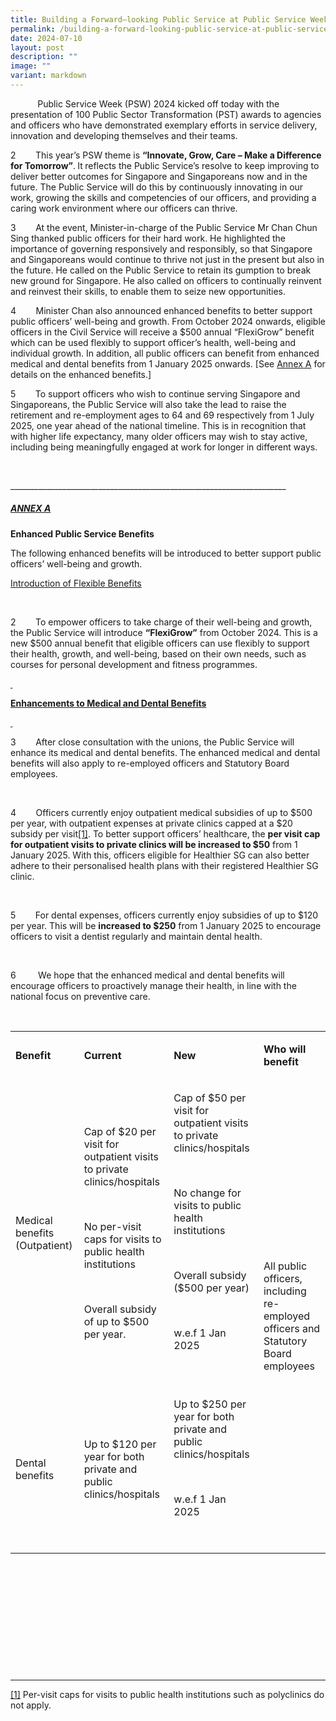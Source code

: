 ```yaml
---
title: Building a Forward–looking Public Service at Public Service Week 2024
permalink: /building-a-forward-looking-public-service-at-public-service-week-2024/
date: 2024-07-10
layout: post
description: ""
image: ""
variant: markdown
---
```

&nbsp;&nbsp;&nbsp;&nbsp;&nbsp;&nbsp;&nbsp;&nbsp;&nbsp;&nbsp;&nbsp;Public Service Week (PSW) 2024 kicked off today with the presentation
of 100 Public Sector Transformation (PST) awards to agencies and officers
who have demonstrated exemplary efforts in service delivery, innovation
and developing themselves and their teams.
<p></p>
<p>2&nbsp;&nbsp;&nbsp;&nbsp;&nbsp;&nbsp;&nbsp; This year’s PSW theme is <strong>“Innovate, Grow, Care – Make a Difference for Tomorrow”</strong>.<strong> </strong>It<strong> </strong>reflects
the Public Service’s resolve to keep improving to deliver better outcomes
for Singapore and Singaporeans now and in the future. The Public Service
will do this by continuously innovating in our work, growing the skills
and competencies of our officers, and providing a caring work environment
where our officers can thrive.</p>
<p>3&nbsp;&nbsp;&nbsp;&nbsp;&nbsp;&nbsp;&nbsp; At the event, Minister-in-charge
of the Public Service Mr Chan Chun Sing thanked public officers for their
hard work. He highlighted the importance of governing responsively and
responsibly, so that Singapore and Singaporeans would continue to thrive
not just in the present but also in the future. He called on the Public
Service to retain its gumption to break new ground for Singapore. He also
called on officers to continually reinvent and reinvest their skills, to
enable them to seize new opportunities.</p>
<p>4&nbsp;&nbsp;&nbsp;&nbsp;&nbsp;&nbsp;&nbsp; Minister Chan also announced
enhanced benefits to better support public officers’ well-being and growth.
From October 2024 onwards, eligible officers in the Civil Service will
receive a $500 annual “FlexiGrow” benefit which can be used flexibly to
support officer’s health, well-being and individual growth. In addition,
all public officers can benefit from enhanced medical and dental benefits
from 1 January 2025 onwards. [See <u>Annex A</u> for details on the enhanced
benefits.]</p>
<p>5&nbsp;&nbsp;&nbsp;&nbsp;&nbsp;&nbsp;&nbsp; To support officers who wish
to continue serving Singapore and Singaporeans, the Public Service will
also take the lead to raise the retirement and re-employment ages to 64
and 69 respectively from 1 July 2025, one year ahead of the national timeline.
This is in recognition that with higher life expectancy, many older officers
may wish to stay active, including being meaningfully engaged at work for
longer in different ways.</p>
<p>&nbsp;</p>
<p>_____________________________________________________________________</p>
<h5><strong><u>ANNEX A</u></strong></h5>
<p></p>
<p><strong>Enhanced Public Service Benefits</strong>
</p>
<p>The following enhanced benefits will be introduced to better support public
officers’ well-being and growth.</p>
<p><u>Introduction of Flexible Benefits</u>
</p>
<p>&nbsp;</p>
<p>2&nbsp;&nbsp;&nbsp;&nbsp;&nbsp;&nbsp;&nbsp; To empower officers to take
charge of their well-being and growth, the Public Service will introduce <strong>“FlexiGrow”</strong> from
October 2024. This is a new $500 annual benefit that eligible officers
can use flexibly to support their health, growth, and well-being, based
on their own needs, such as courses for personal development and fitness
programmes.</p>
<p><strong><u>&nbsp;</u></strong>
</p>
<p><strong><u>Enhancements to Medical and Dental Benefits</u></strong>
</p>
<p><strong><u>&nbsp;</u></strong>
</p>
<p>3&nbsp;&nbsp;&nbsp;&nbsp;&nbsp;&nbsp;&nbsp; After close consultation with
the unions, the Public Service will enhance its medical and dental benefits.
The enhanced medical and dental benefits will also apply to re-employed
officers and Statutory Board employees.</p>
<p>&nbsp;</p>
<p>4&nbsp;&nbsp;&nbsp;&nbsp;&nbsp;&nbsp;&nbsp; Officers currently enjoy outpatient
medical subsidies of up to $500 per year, with outpatient expenses at private
clinics capped at a $20 subsidy per visit<a href="#_ftn1" rel="noopener noreferrer nofollow" target="_blank">[1]</a>. To better support officers’ healthcare, the <strong>per visit cap for outpatient visits to private clinics will be increased to $50</strong> from
1 January 2025. With this, officers eligible for Healthier SG can also
better adhere to their personalised health plans with their registered
Healthier SG clinic.</p>
<p>&nbsp;</p>
<p>5&nbsp;&nbsp;&nbsp;&nbsp;&nbsp;&nbsp;&nbsp; For dental expenses, officers
currently enjoy subsidies of up to $120 per year. This will be <strong>increased to $250</strong> from
1 January 2025 to encourage officers to visit a dentist regularly and maintain
dental health.</p>
<p>&nbsp;</p>
<p>6 &nbsp;&nbsp;&nbsp;&nbsp;&nbsp;&nbsp; &nbsp;We hope that the enhanced
medical and dental benefits will encourage officers to proactively manage
their health, in line with the national focus on preventive care.</p>
<p>&nbsp;</p>
<table style="minWidth: 100px">
<colgroup>
<col>
<col>
<col>
<col>
</colgroup>
<tbody>
<tr>
<td rowspan="1" colspan="1">
<p><strong>Benefit</strong>
</p>
</td>
<td rowspan="1" colspan="1">
<p><strong>Current</strong>
</p>
</td>
<td rowspan="1" colspan="1">
<p><strong>New</strong>
</p>
</td>
<td rowspan="1" colspan="1">
<p><strong>Who will benefit</strong>
</p>
</td>
</tr>
<tr>
<td rowspan="1" colspan="1">
<p>Medical benefits (Outpatient)</p>
</td>
<td rowspan="1" colspan="1">
<p>Cap of $20 per visit for outpatient visits to private clinics/hospitals</p>
<p>&nbsp;</p>
<p>No per-visit caps for visits to public health institutions</p>
<p>&nbsp;</p>
<p>Overall subsidy of up to $500 per year.</p>
</td>
<td rowspan="1" colspan="1">
<p>Cap of $50 per visit for outpatient visits to private clinics/hospitals</p>
<p>&nbsp;</p>
<p>No change for visits to public health institutions</p>
<p>&nbsp;</p>
<p>Overall subsidy ($500 per year)</p>
<p>&nbsp;</p>
<p>w.e.f 1 Jan 2025</p>
<p>&nbsp;</p>
</td>
<td rowspan="2" colspan="1">
<p>All public officers, including re-employed officers and Statutory Board
employees</p>
</td>
</tr>
<tr>
<td rowspan="1" colspan="1">
<p>Dental benefits</p>
</td>
<td rowspan="1" colspan="1">
<p>Up to $120 per year for both private and public clinics/hospitals</p>
</td>
<td rowspan="1" colspan="1">
<p>Up to $250 per year for both private and public clinics/hospitals</p>
<p>&nbsp;</p>
<p>w.e.f 1 Jan 2025</p>
<p>&nbsp;</p>
</td>
</tr>
</tbody>
</table>
<p>&nbsp;</p>
<p>&nbsp;</p>
<p>&nbsp;</p>
<p>&nbsp;</p>
<p><strong>&nbsp;</strong>
</p>
<p>
<br>
</p>
<hr>
<p><a href="#_ftnref1" rel="noopener noreferrer nofollow" target="_blank">[1]</a> Per-visit
caps for visits to public health institutions such as polyclinics do not
apply.</p>